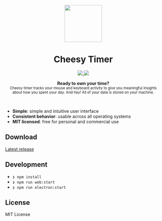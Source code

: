 
<p align="center">
  <img src="https://user-images.githubusercontent.com/7052827/53305820-b97d0300-388e-11e9-8668-39f423e5c560.png" width="120"/>
</p>

<h1 align="center">Cheesy Timer</h1>

<p align="center">
  <a href="https://ahmedlhanafy.visualstudio.com/Cheesy%20Timer/_build/latest?definitionId=1">
    <img src="https://ahmedlhanafy.visualstudio.com/Cheesy%20Timer/_apis/build/status/Cheesy%20Timerr-CI" />
  </a>
  <a href="https://ahmedlhanafy.vsrm.visualstudio.com/_apis/public/Release/badge/c7f0f030-95fe-4b15-b5d9-ae452e18727a/1/1">
    <img src="https://ahmedlhanafy.vsrm.visualstudio.com/_apis/public/Release/badge/c7f0f030-95fe-4b15-b5d9-ae452e18727a/1/1" />
  </a>
</p>

<p align="center">
  <b>Ready to own your time?</b></br>
  <sub>Cheesy timer tracks your mouse and keyboard activity to give you meaningful insights about how you spent your day. And hey! All of your data is stored on your machine.<sub>
</p>

<br />

* **Simple**: simple and intuitive user interface
* **Consistent behavior**: usable across all operating systems
* **MIT licensed**: free for personal and commercial use

## Download

[Latest release](https://github.com/ahmedlhanafy/cheesy-timer/releases/latest)

## Development

* `❯ npm install`
* `❯ npm run web:start`
* `❯ npm run electron:start`

## License

MIT License
